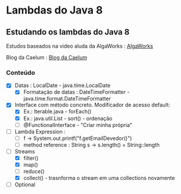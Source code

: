 # Lambdas do Java 8
## Estudando os lambdas do Java 8
Estudos baseados na video aluda da AlgaWorks : [AlgaWorks](http://blog.algaworks.com/introducao-ao-lambda-do-java-8/)

Blog da Caelum : [Blog da Caelum](http://blog.caelum.com.br/o-minimo-que-voce-deve-saber-de-java-8/)

### Conteúdo

- [x] Datas : LocalDate - java.time.LocalDate
     - [x] Formatação de datas : DateTimeFormatter -  java.time.format.DateTimeFormatter
- [x] Interface com método concreto. Modificador de acesso default: 
     - [x] Ex.: Iterable.java  - forEach()
     - [x] Ex.: java.util.List - sort() - ordenação
     - [ ] @FunctionalInterface - "Criar minha própria" 
- [ ] Lambda Expression : 
     - [ ] f -> System.out.printf("f.getEmailDevedor()")
     - [ ] method reference : String s -> s.length() = String::length
- [ ] Streams
	 - [x] filter()
	 - [x] map()
	 - [ ] reduce()
	 - [x] collect() - trasnforma o stream em uma collections novamente
- [ ] Optional
